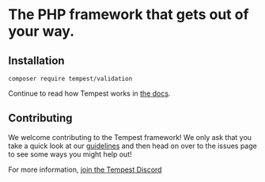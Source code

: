 # The PHP framework that gets out of your way.

## Installation

```
composer require tempest/validation
```

Continue to read how Tempest works in [the docs](https://tempestphp.com/docs/framework/getting-started/).

## Contributing

We welcome contributing to the Tempest framework! We only ask that you take a quick look at our [guidelines](https://tempestphp.com/docs/internals/contributing/) and then head on over to the issues page to see some ways you might help out!

For more information, [join the Tempest Discord](https://tempestphp.com/discord)
